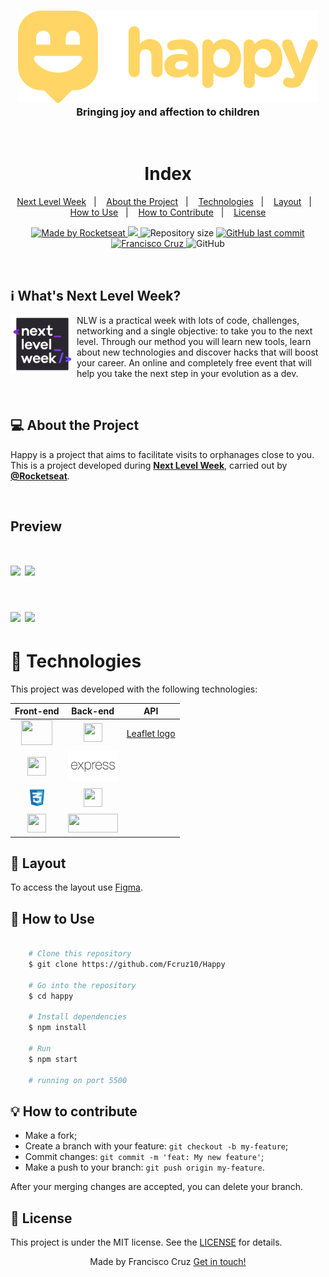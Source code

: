 <h3 align="center">
  <img alt="Happy" title="Happy" src="./public/github/logo-readme.svg" />
    <br>
    <b>Bringing joy and affection to children</b>  
    <br>
</h3>

<br />

<h1 align="center">Index</h1>

<p align="center">
  <a href="#nlw">Next Level Week</a>&nbsp;&nbsp;&nbsp;|&nbsp;&nbsp;&nbsp;
  <a href="#about">About the Project</a>&nbsp;&nbsp;&nbsp;|&nbsp;&nbsp;&nbsp;
  <a href="#techs">Technologies</a>&nbsp;&nbsp;&nbsp;|&nbsp;&nbsp;&nbsp;
  <a href="#layout">Layout</a>&nbsp;&nbsp;&nbsp;|&nbsp;&nbsp;&nbsp;
  <a href="#how-to-use">How to Use</a>&nbsp;&nbsp;&nbsp;|&nbsp;&nbsp;&nbsp;
  <a href="#how-to-contribute">How to Contribute</a>&nbsp;&nbsp;&nbsp;|&nbsp;&nbsp;&nbsp;
  <a href="#license">License</a>
</p>

<p align="center">

  <a href="https://rocketseat.com.br">
    <img alt="Made by Rocketseat" src="https://img.shields.io/badge/made%20by-Rocketseat-7159c1">
  </a>
   <a aria-label="Completed" href="https://nextlevelweek.com/aulas/booster/1/edicao/1">
    <img src="https://img.shields.io/badge/NLW-done-brightgreen?logo=data:image/png;base64,iVBORw0KGgoAAAANSUhEUgAAABAAAAAQCAMAAAAoLQ9TAAAALVBMVEVHcExxWsF0XMJzXMJxWcFsUsD///9jRrzY0u6Xh9Gsn9n39fyMecy0qd2bjNJWBT0WAAAABHRSTlMA2Do606wF2QAAAGlJREFUGJVdj1cWwCAIBLEsRU3uf9xobDH8+GZwUYi8i6ucJwrxKE+7D0G9Q4vlYqtmCSjndr4CgCgzlyFgfKfKCVO0LrPKjmiqMxGXkJwNnXskqWG+1oSM+BSwD8f29YLNjvx/OQrn+g99oQSoNmt3PgAAAABJRU5ErkJggg=="></img>
  </a>

  <img alt="Repository size" src="https://img.shields.io/github/repo-size/Fcruz10/Happy">
  
  <a href="https://github.com/Fcruz10/Happy/commits/master">
    <img alt="GitHub last commit" src="https://img.shields.io/github/last-commit/Fcruz10/Happy">
  </a>

  <a href="https://www.linkedin.com/in/francisco-cruz-074208140/" >
    <img alt="Francisco Cruz" src="https://img.shields.io/badge/Francisco-in-%230072b1">
  </a>
  <a>
    <img alt="GitHub" src="https://img.shields.io/github/license/Fcruz10/happy?color=%20%237159c1">

</p>
<br />

<a id="nlw"></a>

## :information_source: What's Next Level Week?

<img style="margin-right: 6px" align= left alt="NextLevelWeek" title="#NextLevelWeek" src="./public/github/NLW-symbol.png" width="100px" />

NLW is a practical week with lots of code, challenges, networking and a single objective: to take you to the next level.
Through our method you will learn new tools, learn about new technologies and discover hacks that will boost your career.
An online and completely free event that will help you take the next step in your evolution as a dev.

<br />

<a id="about"></a>

## :computer: About the Project

Happy is a project that aims to facilitate visits to orphanages close to you.
This is a project developed during **[Next Level Week](https://nextlevelweek.com/)**, carried out by **[@Rocketseat](https://github.com/Rocketseat)**.

<br />

## Preview

<h1>
    <img src="./public/github/eco1.png" width="49%">
    <img src="./public/github/eco3.png"  width="49%">
</h1>

<h1>
    <img src="./public/github/eco2.png" width="49%">
    <img src="./public/github/eco4.png" width="49%">
</h1>

<a id="techs"></a>

# :rocket: Technologies

This project was developed with the following technologies:

|                                                                                                                                               Front-end                                                                                                                                                |                                                                                                                        Back-end                                                                                                                        |                                  API                                   |
| :----------------------------------------------------------------------------------------------------------------------------------------------------------------------------------------------------------------------------------------------------------------------------------------------------: | :----------------------------------------------------------------------------------------------------------------------------------------------------------------------------------------------------------------------------------------------------: | :--------------------------------------------------------------------: |
|                                      <a href="https://handlebarsjs.com/"><img width="50" height="40" src="https://handlebarsjs.com/images/handlebars_logo.png"></a>                                      |                 <a href="https://nodejs.org/"><img width="30" height="30" src="https://external-content.duckduckgo.com/iu/?u=http%3A%2F%2Fwww.tipstoremember.com%2Fwp-content%2Fuploads%2F2017%2F09%2Fnodejs_logo.png&f=1&nofb=1"></a>                 | [Leaflet logo](https://servicodados.ibge.gov.br/api/docs/localidades?versao=1) |
|                                                       <a href="http://www.w3.org/TR/html5/"><img width="30" height="30" src="https://external-content.duckduckgo.com/iu/?u=https%3A%2F%2Fs10.postimg.cc%2Fzadopghid%2Fhtml5.png&f=1&nofb=1"></a>                                                       |                                                                        <a href="https://expressjs.com/"><img width="80" height="50" src="./public/github/expresslogo.png"></a>                                                                         |
|                                                                                              <a href="https://www.w3schools.com/Css/"><img width="35" height="35" src="./public/github/csslogo.png"></a>                                                                                               |       <a href="https://nodemon.io/"><img width="30" height="30" src="https://external-content.duckduckgo.com/iu/?u=https%3A%2F%2Fuser-images.githubusercontent.com%2F13700%2F35731649-652807e8-080e-11e8-88fd-1b2f6d553b2d.png&f=1&nofb=1"></a>        |
| <a href="https://www.javascript.com/"><img width="30" height="30" src="https://external-content.duckduckgo.com/iu/?u=https%3A%2F%2Fxabikos.gallerycdn.vsassets.io%2Fextensions%2Fxabikos%2Fjavascriptsnippets%2F1.7.2%2F1545658667284%2FMicrosoft.VisualStudio.Services.Icons.Default&f=1&nofb=1"></a> | <a href="https://www.sqlite.org/"><img width="80" height="30" src="https://external-content.duckduckgo.com/iu/?u=https%3A%2F%2Fupload.wikimedia.org%2Fwikipedia%2Fcommons%2Fthumb%2F3%2F38%2FSQLite370.svg%2F1200px-SQLite370.svg.png&f=1&nofb=1"></a> |

<a id="layout"></a>

## :bookmark: Layout

To access the layout use <a target="_blank" href="https://www.figma.com/file/mDEbnoojksG4w8sOxmudh3/Happy-Web?node-id=0%3A1">Figma</a>.

<a id="how-to-use"></a>

## :open_file_folder: How to Use

```bash

    # Clone this repository
    $ git clone https://github.com/Fcruz10/Happy

    # Go into the repository
    $ cd happy

    # Install dependencies
    $ npm install

    # Run
    $ npm start

    # running on port 5500
```

<a id="how-to-contribute"></a>

## :bulb: How to contribute

- Make a fork;
- Create a branch with your feature: `git checkout -b my-feature`;
- Commit changes: `git commit -m 'feat: My new feature'`;
- Make a push to your branch: `git push origin my-feature`.

After your merging changes are accepted, you can delete your branch.

<a id="license"></a>

## :memo: License

This project is under the MIT license. See the [LICENSE](https://github.com/Fcruz10/Happy/blob/master/LICENSE) for details.


<p align="center"> Made by Francisco Cruz <a href="https://www.linkedin.com/in/francisco-cruz-074208140/"> Get in touch! </a> </p>
